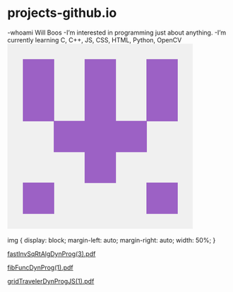 # projects-github.io
-whoami Will Boos
-I’m interested in programming just about anything. 
-I’m currently learning C, C++, JS, CSS, HTML, Python, OpenCV
![Github logo](78800556.png "Github logo")

img {
  display: block;
  margin-left: auto;
  margin-right: auto;
  width: 50%;
}


[fastInvSqRtAlgDynProg(3).pdf](https://github.com/mannequinSkywalker/projects-github.io/files/6651848/fastInvSqRtAlgDynProg.3.pdf)


[fibFuncDynProg(1).pdf](https://github.com/mannequinSkywalker/projects-github.io/files/6651849/fibFuncDynProg.1.pdf)


[gridTravelerDynProgJS(1).pdf](https://github.com/mannequinSkywalker/projects-github.io/files/6651851/gridTravelerDynProgJS.1.pdf)
